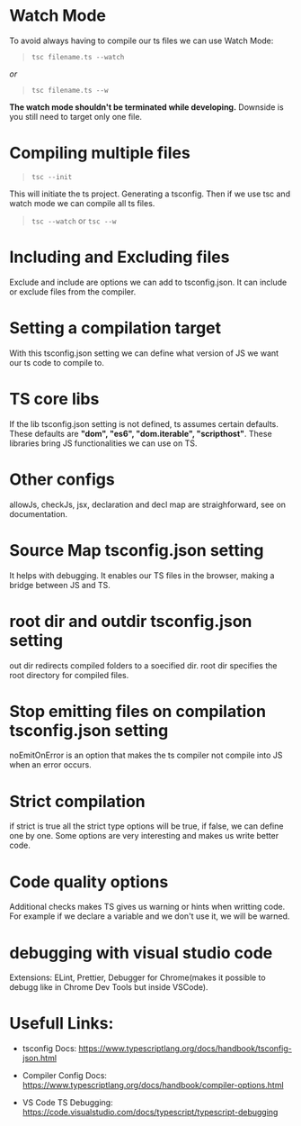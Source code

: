 # Watch Mode

To avoid always having to compile our ts files we can use Watch Mode:

> `tsc filename.ts --watch`

_or_

> `tsc filename.ts --w`

**The watch mode shouldn't be terminated while developing.**
Downside is you still need to target only one file.

# Compiling multiple files

> `tsc --init`

This will initiate the ts project. Generating a tsconfig.
Then if we use tsc and watch mode we can compile all ts files.

> `tsc --watch` or `tsc --w`

# Including and Excluding files

Exclude and include are options we can add to tsconfig.json. It can include or exclude files from the compiler.

# Setting a compilation target

With this tsconfig.json setting we can define what version of JS we want our ts code to compile to.

# TS core libs

If the lib tsconfig.json setting is not defined, ts assumes certain defaults. These defaults are **"dom", "es6", "dom.iterable", "scripthost"**. These libraries bring JS functionalities we can use on TS.

# Other configs

allowJs, checkJs, jsx, declaration and decl map are straighforward, see on documentation.

# Source Map tsconfig.json setting

It helps with debugging. It enables our TS files in the browser, making a bridge between JS and TS.

# root dir and outdir tsconfig.json setting

out dir redirects compiled folders to a soecified dir. root dir specifies the root directory for compiled files.

# Stop emitting files on compilation tsconfig.json setting

noEmitOnError is an option that makes the ts compiler not compile into JS when an error occurs.

# Strict compilation

if strict is true all the strict type options will be true, if false, we can define one by one.
Some options are very interesting and makes us write better code.

# Code quality options

Additional checks makes TS gives us warning or hints when writting code.
For example if we declare a variable and we don't use it, we will be warned.

# debugging with visual studio code

Extensions: ELint, Prettier, Debugger for Chrome(makes it possible to debugg like in Chrome Dev Tools but inside VSCode).

# Usefull Links:

- tsconfig Docs: https://www.typescriptlang.org/docs/handbook/tsconfig-json.html

- Compiler Config Docs: https://www.typescriptlang.org/docs/handbook/compiler-options.html

- VS Code TS Debugging: https://code.visualstudio.com/docs/typescript/typescript-debugging
